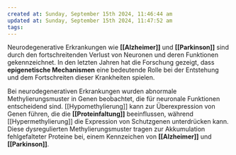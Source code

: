```yaml
---
created at: Sunday, September 15th 2024, 11:46:44 am
updated at: Sunday, September 15th 2024, 11:47:52 am
tags: 
---
```

Neurodegenerative Erkrankungen wie **[[Alzheimer]]** und **[[Parkinson]]** sind durch den fortschreitenden Verlust von Neuronen und deren Funktionen gekennzeichnet. In den letzten Jahren hat die Forschung gezeigt, dass **epigenetische Mechanismen** eine bedeutende Rolle bei der Entstehung und dem Fortschreiten dieser Krankheiten spielen.

Bei neurodegenerativen Erkrankungen wurden abnormale Methylierungsmuster in Genen beobachtet, die für neuronale Funktionen entscheidend sind. [[Hypomethylierung]] kann zur Überexpression von Genen führen, die die **[[Proteinfaltung]]** beeinflussen, während [[Hypermethylierung]] die Expression von Schutzgenen unterdrücken kann. Diese dysregulierten Methylierungsmuster tragen zur Akkumulation fehlgefalteter Proteine bei, einem Kennzeichen von **[[Alzheimer]]** und **[[Parkinson]]**.